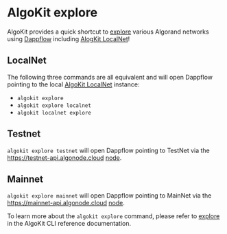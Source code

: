 # AlgoKit explore

AlgoKit provides a quick shortcut to [explore](../cli-reference.md#explore) various Algorand networks using [Dappflow](https://app.dappflow.org/) including [AlogKit LocalNet](./localnet.md)!

## LocalNet

The following three commands are all equivalent and will open Dappflow pointing to the local [AlgoKit LocalNet](./localnet.md) instance:

- `algokit explore`
- `algokit explore localnet`
- `algokit localnet explore`

## Testnet

`algokit explore testnet` will open Dappflow pointing to TestNet via the <https://testnet-api.algonode.cloud> [node](https://algonode.io/api/).

## Mainnet

`algokit explore mainnet` will open Dappflow pointing to MainNet via the <https://mainnet-api.algonode.cloud> [node](https://algonode.io/api/).

To learn more about the `algokit explore` command, please refer to [explore](../cli-reference.md#explore) in the AlgoKit CLI reference documentation.
